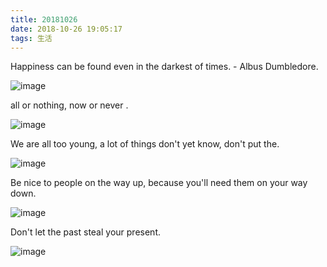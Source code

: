```yaml
---
title: 20181026
date: 2018-10-26 19:05:17
tags: 生活
---
```

Happiness can be found even in the darkest of times. - Albus Dumbledore.

![image](https://images.pexels.com/photos/1496516/pexels-photo-1496516.jpeg)

all or nothing, now or never .

![image](https://images.pexels.com/photos/868097/pexels-photo-868097.jpeg)

We are all too young, a lot of things don't yet know, don't put the.

![image](https://images.pexels.com/photos/1497302/pexels-photo-1497302.jpeg)

Be nice to people on the way up, because you'll need them on your way down.

![image](https://images.pexels.com/photos/1305660/pexels-photo-1305660.jpeg)

Don't let the past steal your present.

![image](https://images.pexels.com/photos/1161446/pexels-photo-1161446.jpeg)
